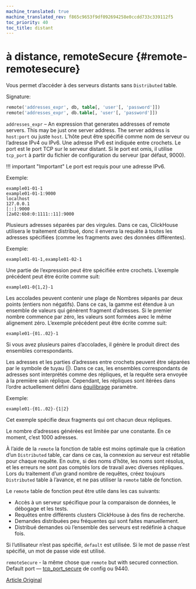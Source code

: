 ```yaml
---
machine_translated: true
machine_translated_rev: f865c9653f9df092694258e0ccdd733c339112f5
toc_priority: 40
toc_title: distant
---
```


# à distance, remoteSecure {#remote-remotesecure}

Vous permet d’accéder à des serveurs distants sans `Distributed` table.

Signature:

``` sql
remote('addresses_expr', db, table[, 'user'[, 'password']])
remote('addresses_expr', db.table[, 'user'[, 'password']])
```

`addresses_expr` – An expression that generates addresses of remote servers. This may be just one server address. The server address is `host:port` ou juste `host`. L’hôte peut être spécifié comme nom de serveur ou l’adresse IPv4 ou IPv6. Une adresse IPv6 est indiquée entre crochets. Le port est le port TCP sur le serveur distant. Si le port est omis, il utilise `tcp_port` à partir du fichier de configuration du serveur (par défaut, 9000).

!!! important "Important"
    Le port est requis pour une adresse IPv6.

Exemple:

``` text
example01-01-1
example01-01-1:9000
localhost
127.0.0.1
[::]:9000
[2a02:6b8:0:1111::11]:9000
```

Plusieurs adresses séparées par des virgules. Dans ce cas, ClickHouse utilisera le traitement distribué, donc il enverra la requête à toutes les adresses spécifiées (comme les fragments avec des données différentes).

Exemple:

``` text
example01-01-1,example01-02-1
```

Une partie de l’expression peut être spécifiée entre crochets. L’exemple précédent peut être écrite comme suit:

``` text
example01-0{1,2}-1
```

Les accolades peuvent contenir une plage de Nombres séparés par deux points (entiers non négatifs). Dans ce cas, la gamme est étendue à un ensemble de valeurs qui génèrent fragment d’adresses. Si le premier nombre commence par zéro, les valeurs sont formées avec le même alignement zéro. L’exemple précédent peut être écrite comme suit:

``` text
example01-{01..02}-1
```

Si vous avez plusieurs paires d’accolades, il génère le produit direct des ensembles correspondants.

Les adresses et les parties d’adresses entre crochets peuvent être séparées par le symbole de tuyau (\|). Dans ce cas, les ensembles correspondants de adresses sont interprétés comme des répliques, et la requête sera envoyée à la première sain réplique. Cependant, les répliques sont itérées dans l’ordre actuellement défini dans [équilibrage](../../operations/settings/settings.md) paramètre.

Exemple:

``` text
example01-{01..02}-{1|2}
```

Cet exemple spécifie deux fragments qui ont chacun deux répliques.

Le nombre d’adresses générées est limitée par une constante. En ce moment, c’est 1000 adresses.

À l’aide de la `remote` la fonction de table est moins optimale que la création d’un `Distributed` table, car dans ce cas, la connexion au serveur est rétablie pour chaque requête. En outre, si des noms d’hôte, les noms sont résolus, et les erreurs ne sont pas comptés lors de travail avec diverses répliques. Lors du traitement d’un grand nombre de requêtes, créez toujours `Distributed` table à l’avance, et ne pas utiliser la `remote` table de fonction.

Le `remote` table de fonction peut être utile dans les cas suivants:

-   Accès à un serveur spécifique pour la comparaison de données, le débogage et les tests.
-   Requêtes entre différents clusters ClickHouse à des fins de recherche.
-   Demandes distribuées peu fréquentes qui sont faites manuellement.
-   Distribué demandes où l’ensemble des serveurs est redéfinie à chaque fois.

Si l’utilisateur n’est pas spécifié, `default` est utilisée.
Si le mot de passe n’est spécifié, un mot de passe vide est utilisé.

`remoteSecure` - la même chose que `remote` but with secured connection. Default port — [tcp\_port\_secure](../../operations/server-configuration-parameters/settings.md#server_configuration_parameters-tcp_port_secure) de config ou 9440.

[Article Original](https://clickhouse.tech/docs/en/query_language/table_functions/remote/) <!--hide-->

